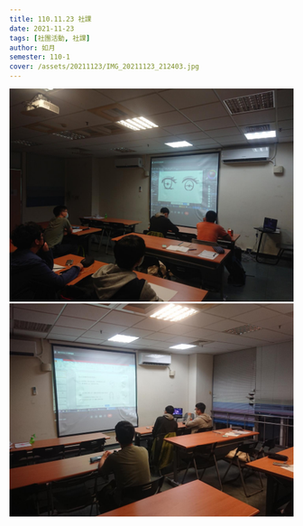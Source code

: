 ```yaml
---
title: 110.11.23 社課
date: 2021-11-23
tags: [社團活動, 社課]
author: 如月
semester: 110-1
cover: /assets/20211123/IMG_20211123_212403.jpg
---
```



![IMG_20211123_212403](/assets/20211123/IMG_20211123_212403.jpg)![IMG_20211123_215240](/assets/20211123/IMG_20211123_215240.jpg)
